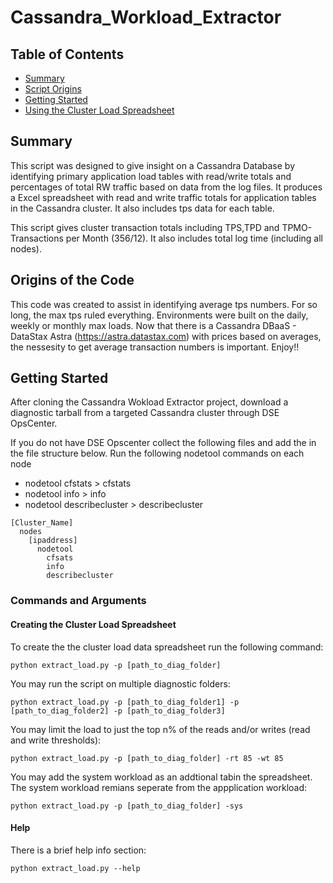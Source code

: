 # Cassandra_Workload_Extractor

<!-- TABLE OF CONTENTS -->
## Table of Contents

* [Summary](#summary)
* [Script Origins](#origins-of-the-code)
* [Getting Started](#getting-started)
* [Using the Cluster Load Spreadsheet](#using-the-cluster-load-spreadsheet)

<!-- SUMMARY -->
## Summary

This script was designed to give insight on a Cassandra Database by identifying primary application load tables with read/write totals and percentages of total RW traffic based on data from the log files.  It produces a Excel spreadsheet with read and write traffic totals for application tables in the Cassandra cluster. It also includes tps data for each table. 

This script gives cluster transaction totals including TPS,TPD and TPMO-Transactions per Month (356/12).  It also includes total log time (including all nodes).

<!-- ORIGINS OF THE CODE -->
## Origins of the Code
This code was created to assist in identifying average tps numbers.  For so long, the max tps ruled everything.  Environments were built on the daily, weekly or monthly max loads.  Now that there is a Cassandra DBaaS - DataStax Astra (https://astra.datastax.com) with prices based on averages, the nessesity to get average transaction numbers is important. Enjoy!! 

<!-- GETTING STARTED -->
## Getting Started

After cloning the Cassandra Wokload Extractor project, download a diagnostic tarball from a targeted Cassandra cluster through DSE OpsCenter. 

If you do not have DSE Opscenter collect the following files and add the in the file structure below.
Run the following nodetool commands on each node
 - nodetool cfstats > cfstats
 - nodetool info > info
 - nodetool describecluster > describecluster

```
[Cluster_Name]
  nodes
    [ipaddress]
      nodetool
        cfsats
        info
        describecluster
```

### Commands and Arguments

#### Creating the Cluster Load Spreadsheet
To create the 
the cluster load data spreadsheet run the following command:
```
python extract_load.py -p [path_to_diag_folder]
```
You may run the script on multiple diagnostic folders:
```
python extract_load.py -p [path_to_diag_folder1] -p [path_to_diag_folder2] -p [path_to_diag_folder3]
```
You may limit the load to just the top n% of the reads and/or writes (read and write thresholds):
```
python extract_load.py -p [path_to_diag_folder] -rt 85 -wt 85
```
You may add the system workload as an addtional tabin the spreadsheet.  The system workload remians seperate from the appplication workload:
```
python extract_load.py -p [path_to_diag_folder] -sys
```

#### Help
There is a brief help info section:
```
python extract_load.py --help
``` 

